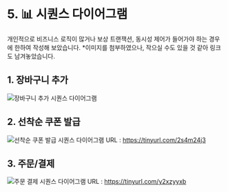 # 5. 📊 시퀀스 다이어그램

개인적으로 비즈니스 로직이 많거나 보상 트랜잭션, 동시성 제어가 들어가야 하는 경우에 한하여 작성해 보았습니다.
*이미지를 첨부하였으나, 작으실 수도 있을 것 같아 링크도 남겨놓았습니다.


## 1. 장바구니 추가
![장바구니 추가 시퀀스 다이어그램](https://github.com/user-attachments/assets/d64bba49-bf4d-4eb3-bb34-7f595554abce)


## 2. 선착순 쿠폰 발급
![선착순 쿠폰 발급 시퀀스 다이어그램](https://github.com/user-attachments/assets/555bd342-1116-4d50-ae67-40ceb00f5fa6)
URL : https://tinyurl.com/2s4m24j3

## 3. 주문/결제
![주문 결제 시퀀스 다이어그램](https://github.com/user-attachments/assets/6fa71eca-46aa-402c-91d0-9c33baef49a2)
URL : https://tinyurl.com/y2xzyyxb